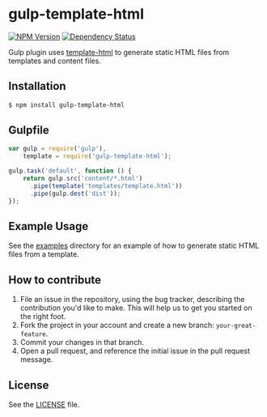 # gulp-template-html

[![NPM Version](https://img.shields.io/npm/v/gulp-template-html.svg)](https://www.npmjs.com/package/gulp-template-html)
[![Dependency Status](https://img.shields.io/david/grit96/gulp-template-html.svg)](https://david-dm.org/grit96/gulp-template-html)

Gulp plugin uses [template-html](https://github.com/grit96/template-html) to generate static HTML files from templates and content files.


## Installation

```sh
$ npm install gulp-template-html
```


## Gulpfile

```javascript
var gulp = require('gulp'),
    template = require('gulp-template-html');

gulp.task('default', function () {
    return gulp.src('content/*.html')
      .pipe(template('templates/template.html'))
      .pipe(gulp.dest('dist'));
});
```


## Example Usage

See the [examples](./examples) directory for an example of how to generate static HTML files from a template.


## How to contribute

1. File an issue in the repository, using the bug tracker, describing the
   contribution you'd like to make. This will help us to get you started on the
   right foot.
2. Fork the project in your account and create a new branch:
   `your-great-feature`.
3. Commit your changes in that branch.
4. Open a pull request, and reference the initial issue in the pull request
   message.


## License
See the [LICENSE](./LICENSE) file.
